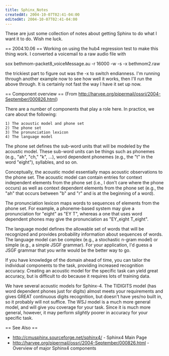 ```yaml
---
title: Sphinx_Notes
createdAt: 2004-10-07T02:41-04:00
editedAt: 2004-10-07T02:41-04:00
---
```


These are just some collection of notes about getting Sphinx to do what I want it to do. Wish me luck.

== 2004.10.06 ==
Working on using the hub4 regression test to make this thing work. I converted a voicemail to a raw audio file with

  sox bethmom-packet8_voiceMessage.au -r 16000 -w -s -x bethmom2.raw

the trickiest part to figure out was the -x to switch endianness. I'm running through another example now to see how well it works, then I'll run the above through. It is certainly not fast the way I have it set up now.

== Component overview ==
(From http://harvee.org/pipermail/ossri/2004-September/000826.html)

There are a number of components that play a role here.
In practice, we care about the following:

    1) The acoustic model and phone set
    2) The phone set
    3) The pronunciation lexicon
    4) The language model

The phone set defines the sub-word units that will be modeled
by the acoustic model.  These sub-word units can be things
such as phonemes (e.g., "ah", "ch," "k", ...), word dependent
phonemes (e.g., the "t" in the word "eight"), syllables, and
so on.

Conceptually, the acoustic model essentially maps acoustic
observations to the phone set.  The acoustic model can contain
entries for context independent elements from the phone set
(i.e., I don't care where the phone occurs) as well as
context dependent elements from the phone set (e.g., the
"ah" that occurs between "b" and "r" and is at the beginning
of a word).

The pronunciation lexicon maps words to sequences of elements
from the phone set.  For example, a phoneme-based system
may give a pronunciation for "eight" as "EY T", whereas a
one that uses word dependent phones may give the pronunciation
as "EY_eight T_eight".

The language model defines the allowable set of words that
will be recognized and provides probability information about
sequences of words.  The language model can be complex
(e.g., a stochastic n-gram model) or simple (e.g., a simple
JSGF grammar).  For your application, I'd guess a JSGF
grammar that you write would be the better way to go.

If you have knowledge of the domain ahead of time, you can
tailor the individual components to the task, providing
increased recognition accuracy.  Creating an acoustic model
for the specific task can yield great accuracy, but is
difficult to do because it requires lots of training data.

We have several acoustic models for Sphinx-4.  The TIDIGITS
model (has word dependent phones just for digits) almost
meets your requirements and gives GREAT continuous digits
recognition, but doesn't have yes/no built in, so it probably
will not suffice.  The WSJ model is a much more general
model, and will give you coverage for your task.  Since it
is much more general, however, it may perform *slightly*
poorer in accuracy for your specific task.

== See Also ==
* http://cmusphinx.sourceforge.net/sphinx4/ - Sphinx4 Main Page
* http://harvee.org/pipermail/ossri/2004-September/000826.html - Overview of major Sphinx4 components

